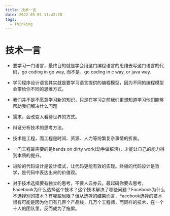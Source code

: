 ```yaml
---
title: 技术一言
date: 2022-05-01 11:42:28
tags:
  - Thinking
---
```


# 技术一言

- 要学习一门语言，最终目的就是学会用这门编程语言的思维去写这门语言的代码，go coding in go way, 而不是，go coding in c way, or java way.

- 学习程序设计语言其实就是要学习语言提供的编程模型，因为不同的编程模型会带给你不同的思维方式。

- 我们并不是不愿意学习新的知识，只是在学习之前我们更想知道学习他们能够帮助我们解决什么问题

- 需求，会改变人看待世界的方式。

- 辩证分析技术的思考方法。

- 技术是工程，而工程是时间、资源、人力等纷繁复杂事情的折衷。

- 一门工程最需要的是hands on dirty work(动手做脏活)，才能让自己的能力得到本质的提升。

- 进阶的代码设计是设计模式，让代码更能有效的实现。终极的代码设计是哲学，是代码中表达出来的价值观。

- 对于技术选择要有独立的思考，不要人云亦云。最起码你要去思考，Facebook为什么选择这个技术？这个技术解决了哪些问题？Facebook为什么不选择别的技术？有哪些局限？但从选择的结果而言，Facebook选择的技术很有可能是因为他们有几百个产品线，几万个工程师，而同样的技术，在一个十人的团队里，反而成为了拖累。

